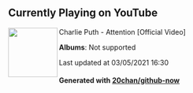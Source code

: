 ## Currently Playing on YouTube

[<img align="left" width="100" src="">](https://www.youtube.com/channel/UCwppdrjsBPAZg5_cUwQjfMQ)

Charlie Puth - Attention [Official Video]

**Albums**: Not supported

Last updated at 03/05/2021 16:30

#### Generated with [20chan/github-now](https://github.com/20chan/github-now)


<!--
**20chan/20chan** is a ✨ _special_ ✨ repository because its `README.md` (this file) appears on your GitHub profile.

Here are some ideas to get you started:

- 🔭 I’m currently working on ...
- 🌱 I’m currently learning ...
- 👯 I’m looking to collaborate on ...
- 🤔 I’m looking for help with ...
- 💬 Ask me about ...
- 📫 How to reach me: ...
- 😄 Pronouns: ...
- ⚡ Fun fact: ...
-->
